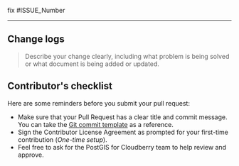 <!--Thank you for contributing! -->
<!--In case of an existing issue or discussions, please reference it-->
fix #ISSUE_Number
<!--Remove this section if no corresponding issue.-->

---

## Change logs

> Describe your change clearly, including what problem is being solved or what document is being added or updated.

## Contributor's checklist

Here are some reminders before you submit your pull request:

* Make sure that your Pull Request has a clear title and commit message. You can take the [Git commit template](https://github.com/apache/cloudberry/blob/main/.gitmessage) as a reference.
* Sign the Contributor License Agreement as prompted for your first-time contribution (*One-time setup*).
* Feel free to ask for the PostGIS for Cloudberry team to help review and approve.
